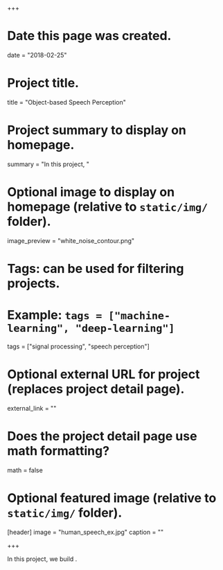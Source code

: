 +++
# Date this page was created.
date = "2018-02-25"

# Project title.
title = "Object-based Speech Perception"

# Project summary to display on homepage.
summary = "In this project, "

# Optional image to display on homepage (relative to `static/img/` folder).
image_preview = "white_noise_contour.png"

# Tags: can be used for filtering projects.
# Example: `tags = ["machine-learning", "deep-learning"]`
tags = ["signal processing", "speech perception"]

# Optional external URL for project (replaces project detail page).
external_link = ""

# Does the project detail page use math formatting?
math = false

# Optional featured image (relative to `static/img/` folder).
[header]
image = "human_speech_ex.jpg"
caption = ""

+++

In this project, we build .
